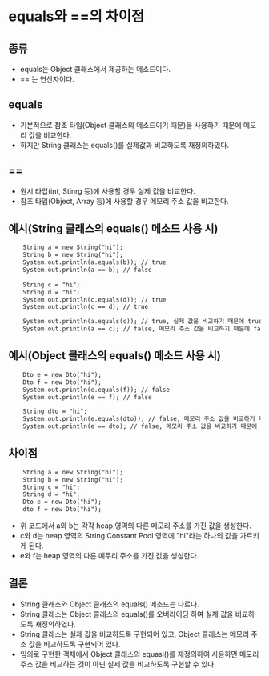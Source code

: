 # equals와 ==의 차이점

## 종류
- equals는 Object 클래스에서 제공하는 메소드이다.
- == 는 연산자이다.

## equals
- 기본적으로 참조 타입(Object 클래스의 메소드이기 때문)을 사용하기 때문에 메모리 값을 비교한다.
- 하지만 String 클래스는 equals()를 실제값과 비교하도록 재정의하였다.

## ==
- 원시 타입(int, Stinrg 등)에 사용할 경우 실제 값을 비교한다.
- 참조 타입(Object, Array 등)에 사용할 경우 메모리 주소 값을 비교한다.

## 예시(String 클래스의 equals() 메소드 사용 시)
```html
    String a = new String("hi");
    String b = new String("hi");
    System.out.println(a.equals(b)); // true
    System.out.println(a == b); // false
    
    String c = "hi";
    String d = "hi";
    System.out.println(c.equals(d)); // true
    System.out.println(c == d); // true

    System.out.println(a.equals(c)); // true, 실제 값을 비교하기 때문에 true(String 클래스에서 재정의한 equals()를 사용하기 때문에 실제 값을 비교)
    System.out.println(a == c); // false, 메모리 주소 값을 비교하기 때문에 false
```

## 예시(Object 클래스의 equals() 메소드 사용 시)
```html
    Dto e = new Dto("hi");
    Dto f = new Dto("hi");
    System.out.println(e.equals(f)); // false
    System.out.println(e == f); // false

    String dto = "hi";
    System.out.println(e.equals(dto)); // false, 메모리 주소 값을 비교하기 때문에 false(Object 클래스에서 정의한 기본 equals()를 사용하기 떄문에 메모리 주소 값 비교)
    System.out.println(e == dto); // false, 메모리 주소 값을 비교하기 때문에 false

```

## 차이점
```html
    String a = new String("hi");
    String b = new String("hi");
    String c = "hi";
    String d = "hi";
    Dto e = new Dto("hi");
    dto f = new Dto("hi");
```
- 위 코드에서 a와 b는 각각 heap 영역의 다른 메모리 주소를 가진 값을 생성한다.
- c와 d는 heap 영역의 String Constant Pool 영역에 "hi"라는 하나의 값을 가르키게 된다.
- e와 f는 heap 영역의 다른 메무리 주소를 가진 값을 생성한다.

## 결론
- String 클래스와 Object 클래스의 equals() 메소드는 다르다.
- String 클래스는 Object 클래스의 equals()를 오버라이딩 하여 실제 값을 비교하도록 재정의하였다.
- String 클래스는 실제 값을 비교하도록 구현되어 있고, Object 클래스는 메모리 주소 값을 비교하도록 구현되어 있다.
- 임의로 구현한 객체에서 Object 클래스의 equasl()를 재정의하여 사용하면 메모리 주소 값을 비교하는 것이 아닌 실제 값을 비교하도록 구현할 수 있다.